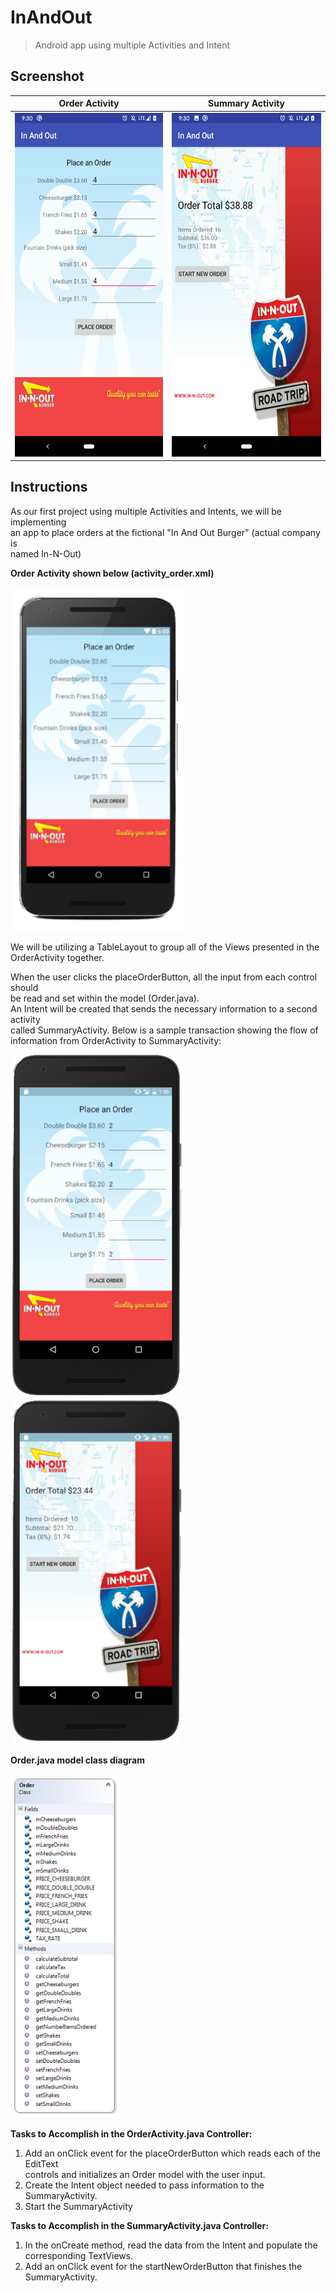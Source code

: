 # InAndOut
> Android app using multiple Activities and Intent

## Screenshot
<table>
  <thead>
    <tr><th align="center"> <strong>Order Activity</strong> </th>
        <th align="center"> <strong>Summary Activity</strong> </th>
    </tr>
  </thead>
  <tbody>
    <tr><td align="center">
            <img src="./screenshots/order-activity-screenshot.png" alt="order-activity-screenshot.png" height="550">
        </td>
        <td align="center">
            <img src="./screenshots/summary-activity-screenshot.png"  alt="summary-activity-screenshot.png" height="550">
        </td>
    </tr>
  </tbody>
</table>

## Instructions
As our first project using multiple Activities and Intents, we will be implementing  
an app to place orders at the fictional "In And Out Burger"  (actual company is  
named In-N-Out)

**Order Activity shown below (activity_order.xml)**

<img src="./screenshots/Design.png" alt="Design.png" height="550">

We will be utilizing a TableLayout to group all of the Views presented in the  
OrderActivity together.

When the user clicks the placeOrderButton, all the input from each control should  
be read and set within the model (Order.java).  
An Intent will be created that sends the necessary information to a second activity  
called SummaryActivity.  Below is a sample transaction showing the flow of  
information from OrderActivity to SummaryActivity:

<img src="./screenshots/OrderActivity.png" alt="OrderActivity.png" height="550"> &emsp;
<img src="./screenshots/SummaryActivity.png" alt="SummaryActivity.png" height="550">

**Order.java model class diagram**

<img src="./screenshots/OrderClassDiagram.png" alt="OrderClassDiagram.png" height="550">

**Tasks to Accomplish in the OrderActivity.java Controller:**
1. Add an onClick event for the placeOrderButton which reads each of the EditText  
   controls and initializes an Order model with the user input.
2. Create the Intent object needed to pass information to the SummaryActivity.
3. Start the SummaryActivity

**Tasks to Accomplish in the SummaryActivity.java Controller:**
1. In the onCreate method, read the data from the Intent and populate the  
   corresponding TextViews.
2. Add an onClick event for the startNewOrderButton that finishes the  
   SummaryActivity.

